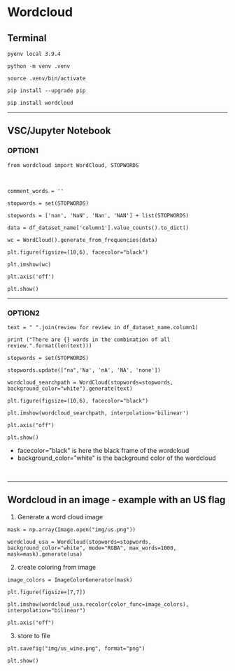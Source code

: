 # __Wordcloud__

## __Terminal__

````````
pyenv local 3.9.4

python -m venv .venv

source .venv/bin/activate

pip install --upgrade pip

pip install wordcloud

`````````

---

## __VSC/Jupyter Notebook__

### __OPTION1__

`
  from wordcloud import WordCloud, STOPWORDS
`

<br />

````
comment_words = '' 

stopwords = set(STOPWORDS)

stopwords = ['nan', 'NaN', 'Nan', 'NAN'] + list(STOPWORDS)

data = df_dataset_name['column1'].value_counts().to_dict()

wc = WordCloud().generate_from_frequencies(data)

plt.figure(figsize=(10,6), facecolor="black") 

plt.imshow(wc)

plt.axis('off')

plt.show()

``````````

---

### __OPTION2__

```````
text = " ".join(review for review in df_dataset_name.column1)

print ("There are {} words in the combination of all review.".format(len(text)))

stopwords = set(STOPWORDS)

stopwords.update(["na",'Na', 'nA', 'NA', 'none'])

wordcloud_searchpath = WordCloud(stopwords=stopwords, background_color="white").generate(text)

plt.figure(figsize=(10,6), facecolor="black") 

plt.imshow(wordcloud_searchpath, interpolation='bilinear')

plt.axis("off")

plt.show()

`````````

* facecolor="black" is here the black frame of the wordcloud
* background_color="white" is the background color of the wordcloud

<br />

---

## __Wordcloud in an image - example with an US flag__

1. Generate a word cloud image
```
mask = np.array(Image.open("img/us.png"))

wordcloud_usa = WordCloud(stopwords=stopwords, background_color="white", mode="RGBA", max_words=1000, mask=mask).generate(usa)
```

2. create coloring from image
```````
image_colors = ImageColorGenerator(mask)

plt.figure(figsize=[7,7])

plt.imshow(wordcloud_usa.recolor(color_func=image_colors), interpolation="bilinear")

plt.axis("off")
```````

3. store to file
```
plt.savefig("img/us_wine.png", format="png")

plt.show()

```
